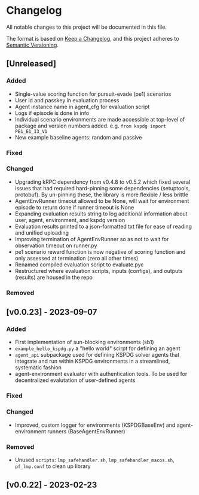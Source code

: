 # Changelog

All notable changes to this project will be documented in this file.

The format is based on [Keep a Changelog](https://keepachangelog.com/en/1.0.0/),
and this project adheres to [Semantic Versioning](https://semver.org/spec/v2.0.0.html).

## [Unreleased]

### Added

- Single-value scoring function for pursuit-evade (pe1) scenarios
- User id and passkey in evaluation process
- Agent instance name in agent_cfg for evaluation script
- Logs if episode is done in info
- Individual scenario environments are made accessible at top-level of package and version numbers added. e.g. `from kspdg import PE1_E1_I3_V1`
- New example baseline agents: random and passive

### Fixed

### Changed

- Upgrading kRPC dependency from v0.4.8 to v0.5.2 which fixed several issues that had required hard-pinning some dependencies (setuptools, protobuf). By un-pinning these, the library is more flexible / less brittle
- AgentEnvRunner timeout allowed to be None, will wait for environment episode to return done if runner timeout is None
- Expanding evaluation results string to log additional information about user, agent, environment, and kspdg version
- Evaluation results printed to a json-formatted txt file for ease of reading and unified uploading
- Improving termination of AgentEnvRunner so as not to wait for observation timeout on runner.py
- pe1 scenario reward function is now negative of scoring function and only assessed at termination (zero all other times)
- Renamed compiled evaluation script to evaluate.pyc
- Restructured where evaluation scripts, inputs (configs), and outputs (results) are housed in the repo

### Removed

## [v0.0.23] - 2023-09-07

### Added

- First implementation of sun-blocking environments (sb1) 
- `example_hello_kspdg.py` a "hello world" scirpt for defining an agent
- `agent_api` subpackage used for defining KSPDG solver agents that integrate and run within KSPDG environments in a streamlined, systematic fashion
- agent-environment evaluator with authentication tools. To be used for decentralized evalutation of user-defined agents

### Fixed

### Changed

- Improved, custom logger for environments (KSPDGBaseEnv) and agent-environment runners (BaseAgentEnvRunner)

### Removed

- Unused `scripts`: `lmp_safehandler.sh`, `lmp_safehandler_macos.sh`, `pf_lmp.conf` to clean up library

## [v0.0.22] - 2023-02-23